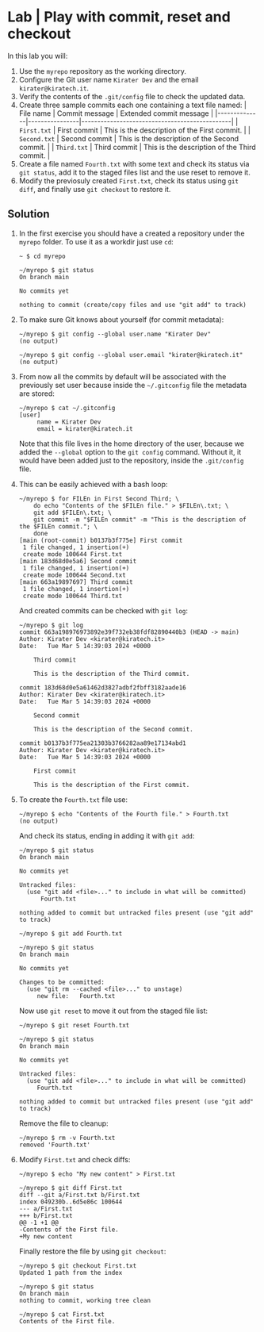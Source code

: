 # Lab | Play with commit, reset and checkout

In this lab you will:

1. Use the `myrepo` repository as the working directory.
2. Configure the Git user name `Kirater Dev` and the email `kirater@kiratech.it`.
3. Verify the contents of the `.git/config` file to check the updated data.
4. Create three sample commits each one containing a text file named:
   | File name    | Commit message | Extended commit message                       |
   |--------------|----------------|-----------------------------------------------|
   | `First.txt`  | First commit   | This is the description of the First commit.  |
   | `Second.txt` | Second commit  | This is the description of the Second commit. |
   | `Third.txt`  | Third commit   | This is the description of the Third commit.  |
5. Create a file named `Fourth.txt` with some text and check its status via
   `git status`, add it to the staged files list and the use reset to remove it.
6. Modify the previosuly created `First.txt`, check its status using `git diff`,
   and finally use `git checkout` to restore it.

## Solution

1. In the first exercise you should have a created a repository under the
   `myrepo` folder. To use it as a workdir just use `cd`:

   ```console
   ~ $ cd myrepo

   ~/myrepo $ git status
   On branch main

   No commits yet

   nothing to commit (create/copy files and use "git add" to track)
   ```

2. To make sure Git knows about yourself (for commit metadata):

   ```console
   ~/myrepo $ git config --global user.name "Kirater Dev"
   (no output)

   ~/myrepo $ git config --global user.email "kirater@kiratech.it"
   (no output)
   ```

3. From now all the commits by default will be associated with the previously
   set user because inside the `~/.gitconfig` file the metadata are stored:

   ```console
   ~/myrepo $ cat ~/.gitconfig
   [user]
        name = Kirater Dev
        email = kirater@kiratech.it
   ```

   Note that this file lives in the home directory of the user, because we
   added the `--global` option to the `git config` command. Without it, it
   would have been added just to the repository, inside the `.git/config` file.

4. This can be easily achieved with a bash loop:

   ```console
   ~/myrepo $ for FILEn in First Second Third; \
       do echo "Contents of the $FILEn file." > $FILEn\.txt; \
       git add $FILEn\.txt; \
       git commit -m "$FILEn commit" -m "This is the description of the $FILEn commit."; \
       done
   [main (root-commit) b0137b3f775e] First commit
    1 file changed, 1 insertion(+)
    create mode 100644 First.txt
   [main 183d68d0e5a6] Second commit
    1 file changed, 1 insertion(+)
    create mode 100644 Second.txt
   [main 663a19897697] Third commit
    1 file changed, 1 insertion(+)
    create mode 100644 Third.txt
   ```

   And created commits can be checked with `git log`:

   ```console
   ~/myrepo $ git log
   commit 663a198976973892e39f732eb38fdf82890440b3 (HEAD -> main)
   Author: Kirater Dev <kirater@kiratech.it>
   Date:   Tue Mar 5 14:39:03 2024 +0000

       Third commit

       This is the description of the Third commit.

   commit 183d68d0e5a61462d3827adbf2fbff3182aade16
   Author: Kirater Dev <kirater@kiratech.it>
   Date:   Tue Mar 5 14:39:03 2024 +0000

       Second commit

       This is the description of the Second commit.

   commit b0137b3f775ea21303b3766282aa89e17134abd1
   Author: Kirater Dev <kirater@kiratech.it>
   Date:   Tue Mar 5 14:39:03 2024 +0000

       First commit

       This is the description of the First commit.
   ```

5. To create the `Fourth.txt` file use:

   ```console
   ~/myrepo $ echo "Contents of the Fourth file." > Fourth.txt
   (no output)
   ```

   And check its status, ending in adding it with `git add`:

   ```console
   ~/myrepo $ git status
   On branch main

   No commits yet

   Untracked files:
     (use "git add <file>..." to include in what will be committed)
         Fourth.txt

   nothing added to commit but untracked files present (use "git add" to track)

   ~/myrepo $ git add Fourth.txt

   ~/myrepo $ git status
   On branch main

   No commits yet

   Changes to be committed:
     (use "git rm --cached <file>..." to unstage)
        new file:   Fourth.txt
   ```

   Now use `git reset` to move it out from the staged file list:

   ```console
   ~/myrepo $ git reset Fourth.txt

   ~/myrepo $ git status
   On branch main

   No commits yet

   Untracked files:
     (use "git add <file>..." to include in what will be committed)
        Fourth.txt

   nothing added to commit but untracked files present (use "git add" to track)
   ```

   Remove the file to cleanup:

   ```console
   ~/myrepo $ rm -v Fourth.txt
   removed 'Fourth.txt'
   ```

6. Modify `First.txt` and check diffs:

   ```console
   ~/myrepo $ echo "My new content" > First.txt

   ~/myrepo $ git diff First.txt
   diff --git a/First.txt b/First.txt
   index 049230b..6d5e86c 100644
   --- a/First.txt
   +++ b/First.txt
   @@ -1 +1 @@
   -Contents of the First file.
   +My new content
   ```

   Finally restore the file by using `git checkout`:

   ```console
   ~/myrepo $ git checkout First.txt
   Updated 1 path from the index

   ~/myrepo $ git status
   On branch main
   nothing to commit, working tree clean

   ~/myrepo $ cat First.txt
   Contents of the First file.
   ```
